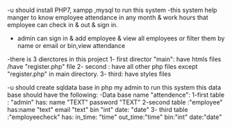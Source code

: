 
-u should install PHP7, xampp ,mysql to run this system
-this system help manger to know employee attendance in any month & work hours
  that employee can check in & out & sign in.
 - admin can sign in & add employee & view all employees or filter them by name or email or bin,view attendance
  
  -there is 3 dierctores in this project
    1- first director "main": have htmls files
           /have "register.php" file
     2- second : have all other php files except "register.php" in main directory.
     3- third: have styles files

-u should create sqldata base in php my admin to run this system this data base should have the following:
-Data base name "attendence":
   1-first table : "admin"
            has: name "TEXT"
                 password "TEXT"
    2-second table :"employee"
         has:name "text"
            email "text"
            bin  "int"
            date: "date"
    3- third table :"employeecheck"
           has:
              in_time: "time"
              out_time:"time"
              bin:"int"
              date:"date"    
            
